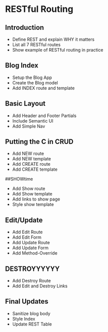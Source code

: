 



# RESTful Routing

## Introduction

*    Define REST and explain WHY it matters
*    List all 7 RESTful routes
*    Show example of RESTful routing in practice

## Blog Index

*   Setup the Blog App
*   Create the Blog model
*   Add INDEX route and template

## Basic Layout

*   Add Header and Footer Partials
*   Include Semantic UI
*   Add Simple Nav

## Putting the C in CRUD

*   Add NEW route
*   Add NEW template
*   Add CREATE route
*   Add CREATE template

##SHOWtime

*   Add Show route
*   Add Show template
*   Add links to show page
*   Style show template

## Edit/Update

*   Add Edit Route
*   Add Edit Form
*   Add Update Route
*   Add Update Form
*   Add Method-Override

## DESTROYYYYYY

*   Add Destroy Route
*   Add Edit and Destroy Links

## Final Updates

*   Sanitize blog body
*   Style Index
*   Update REST Table

